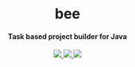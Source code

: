 <h1 align="center">bee</h1>
<h4 align="center">Task based project builder for Java</h4>
<p align="center">
    <a href="https://jitpack.io/#teletha/bee">
        <img src="https://img.shields.io/jitpack/v/github/teletha/bee?label=JitPack">
    </a>
    <a href="https://github.com/teletha/bee/actions/workflows/build.yml">
        <img src="https://img.shields.io/github/workflow/status/teletha/bee/Build%20and%20Deploy">
    </a>
    <a href="https://teletha.github.io/bee">
        <img src="https://img.shields.io/website-up-down-green-red/https/teletha.github.io%2Fbee.svg">
    </a>
</p>
